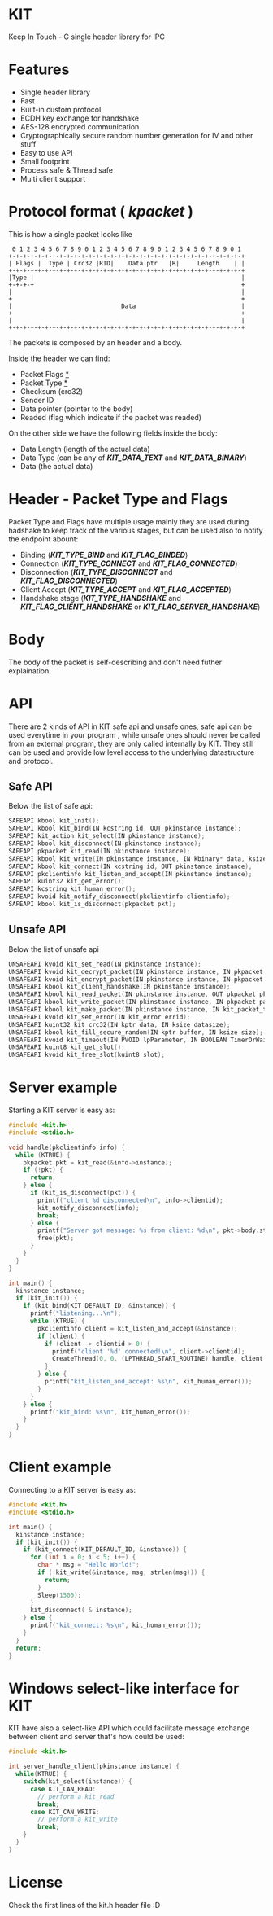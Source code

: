 # KIT
Keep In Touch - C single header library for IPC

# Features
 - Single header library
 - Fast
 - Built-in custom protocol
 - ECDH key exchange for handshake
 - AES-128 encrypted communication
 - Cryptographically secure random number generation for IV and other stuff
 - Easy to use API
 - Small footprint
 - Process safe & Thread safe
 - Multi client support

# Protocol format ( *kpacket* )

This is how a single packet looks like

```
 0 1 2 3 4 5 6 7 8 9 0 1 2 3 4 5 6 7 8 9 0 1 2 3 4 5 6 7 8 9 0 1
+-+-+-+-+-+-+-+-+-+-+-+-+-+-+-+-+-+-+-+-+-+-+-+-+-+-+-+-+-+-+-+-+
| Flags |  Type | Crc32 |RID|    Data ptr   |R|     Length    | |
+-+-+-+-+-+-+-+-+-+-+-+-+-+-+-+-+-+-+-+-+-+-+-+-+-+-+-+-+-+-+-+-+
|Type |                                                         |
+-+-+-+                                                         +
|                                                               |
+                                                               +
|                              Data                             |
+                                                               +
|                                                               |
+-+-+-+-+-+-+-+-+-+-+-+-+-+-+-+-+-+-+-+-+-+-+-+-+-+-+-+-+-+-+-+-+
```
The packets is composed by an header and a body.

Inside the header we can find:
 - Packet Flags [\*](#header---packet-type-and-flags)
 - Packet Type [\*](#header---packet-type-and-flags)
 - Checksum (crc32)
 - Sender ID
 - Data pointer (pointer to the body)
 - Readed (flag which indicate if the packet was readed)

On the other side we have the following fields inside the body:
 - Data Length (length of the actual data)
 - Data Type (can be any of ***KIT_DATA_TEXT*** and ***KIT_DATA_BINARY***)
 - Data (the actual data)

# Header - Packet Type and Flags

Packet Type and Flags have multiple usage mainly they are used during hadshake to keep track of the various stages, but can be used also to notify the endpoint abount:
 - Binding (***KIT_TYPE_BIND*** and ***KIT_FLAG_BINDED***)
 - Connection (***KIT_TYPE_CONNECT*** and ***KIT_FLAG_CONNECTED***)
 - Disconnection (***KIT_TYPE_DISCONNECT*** and ***KIT_FLAG_DISCONNECTED***)
 - Client Accept (***KIT_TYPE_ACCEPT*** and ***KIT_FLAG_ACCEPTED***)
 - Handshake stage (***KIT_TYPE_HANDSHAKE*** and ***KIT_FLAG_CLIENT_HANDSHAKE*** or ***KIT_FLAG_SERVER_HANDSHAKE***)

# Body

The body of the packet is self-describing and don't need futher explaination.

# API
There are 2 kinds of API in KIT safe api and unsafe ones, safe api can be used everytime in your program , while unsafe ones should never be called from an external program, they are only called internally by KIT. They still can be used and provide low level access to the underlying datastructure and protocol.

## Safe API

Below the list of safe api:

```c
SAFEAPI kbool kit_init();
SAFEAPI kbool kit_bind(IN kcstring id, OUT pkinstance instance);
SAFEAPI kit_action kit_select(IN pkinstance instance);
SAFEAPI kbool kit_disconnect(IN pkinstance instance);
SAFEAPI pkpacket kit_read(IN pkinstance instance);
SAFEAPI kbool kit_write(IN pkinstance instance, IN kbinary* data, ksize length);
SAFEAPI kbool kit_connect(IN kcstring id, OUT pkinstance instance);
SAFEAPI pkclientinfo kit_listen_and_accept(IN pkinstance instance);
SAFEAPI kuint32 kit_get_error();
SAFEAPI kcstring kit_human_error();
SAFEAPI kvoid kit_notify_disconnect(pkclientinfo clientinfo);
SAFEAPI kbool kit_is_disconnect(pkpacket pkt);
```

## Unsafe API

Below the list of unsafe api

```c
UNSAFEAPI kvoid kit_set_read(IN pkinstance instance);
UNSAFEAPI kvoid kit_decrypt_packet(IN pkinstance instance, IN pkpacket pkt);
UNSAFEAPI kvoid kit_encrypt_packet(IN pkinstance instance, IN pkpacket pkt);
UNSAFEAPI kbool kit_client_handshake(IN pkinstance instance);
UNSAFEAPI kbool kit_read_packet(IN pkinstance instance, OUT pkpacket pkt);
UNSAFEAPI kbool kit_write_packet(IN pkinstance instance, IN pkpacket packet);
UNSAFEAPI kbool kit_make_packet(IN pkinstance instance, IN kit_packet_type ptype, IN kit_data_type dtype, IN kit_packet_flags flags, IN ksize datasize, IN kptr data, OUT pkpacket packet);
UNSAFEAPI kvoid kit_set_error(IN kit_error errid);
UNSAFEAPI kuint32 kit_crc32(IN kptr data, IN ksize datasize);
UNSAFEAPI kbool kit_fill_secure_random(IN kptr buffer, IN ksize size);
UNSAFEAPI kvoid kit_timeout(IN PVOID lpParameter, IN BOOLEAN TimerOrWaitFired);
UNSAFEAPI kuint8 kit_get_slot();
UNSAFEAPI kvoid kit_free_slot(kuint8 slot);
```

# Server example

Starting a KIT server is easy as:

```c
#include <kit.h>
#include <stdio.h>

void handle(pkclientinfo info) {
  while (KTRUE) {
    pkpacket pkt = kit_read(&info->instance);
    if (!pkt) {
      return;
    } else {
      if (kit_is_disconnect(pkt)) {
        printf("client %d disconnected\n", info->clientid);
        kit_notify_disconnect(info);
        break;
      } else {
        printf("Server got message: %s from client: %d\n", pkt->body.strdata, pkt->header.senderid);
        free(pkt);
      }
    }
  }
}

int main() {
  kinstance instance;
  if (kit_init()) {
    if (kit_bind(KIT_DEFAULT_ID, &instance)) {
      printf("listening...\n");
      while (KTRUE) {
        pkclientinfo client = kit_listen_and_accept(&instance);
        if (client) {
          if (client -> clientid > 0) {
            printf("client '%d' connected!\n", client->clientid);
            CreateThread(0, 0, (LPTHREAD_START_ROUTINE) handle, client, 0, 0);
          }
        } else {
          printf("kit_listen_and_accept: %s\n", kit_human_error());
        }
      }
    } else {
      printf("kit_bind: %s\n", kit_human_error());
    }
  }
}

```

# Client example

Connecting to a KIT server is easy as:

```c
#include <kit.h>
#include <stdio.h>

int main() {
  kinstance instance;
  if (kit_init()) {
    if (kit_connect(KIT_DEFAULT_ID, &instance)) {
      for (int i = 0; i < 5; i++) {
        char * msg = "Hello World!";
        if (!kit_write(&instance, msg, strlen(msg))) {
          return;
        }
        Sleep(1500);
      }
      kit_disconnect( & instance);
    } else {
      printf("kit_connect: %s\n", kit_human_error());
    }
  }
  return;
}
```

# Windows select-like interface for KIT

KIT have also a select-like API which could facilitate message exchange between client and server that's how could be used:

```c
#include <kit.h>

int server_handle_client(pkinstance instance) {
  while(KTRUE) {
    switch(kit_select(instance)) {
      case KIT_CAN_READ:
        // perform a kit_read
        break;
      case KIT_CAN_WRITE:
        // perform a kit_write
        break;
    }
  }
}
```

# License

Check the first lines of the kit.h header file :D

